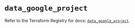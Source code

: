 # `data_google_project`

Refer to the Terraform Registry for docs: [`data_google_project`](https://registry.terraform.io/providers/hashicorp/google/5.39.0/docs/data-sources/project).
